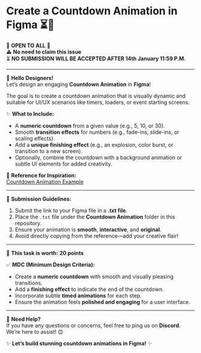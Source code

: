 # Create a Countdown Animation in Figma ⏳🚀  
🌟 **OPEN TO ALL** 🌟  
⚠️ **No need to claim this issue**  
⏳ **NO SUBMISSION WILL BE ACCEPTED AFTER 14th January 11:59 P.M.**  

---

🎨 **Hello Designers!**  
Let’s design an engaging **Countdown Animation** in **Figma**!  

The goal is to create a countdown animation that is visually dynamic and suitable for UI/UX scenarios like timers, loaders, or event starting screens.  

✨ **What to Include:**  
- A **numeric countdown** from a given value (e.g., 5, 10, or 30).  
- Smooth **transition effects** for numbers (e.g., fade-ins, slide-ins, or scaling effects).  
- Add a **unique finishing effect** (e.g., an explosion, color burst, or transition to a new screen).  
- Optionally, combine the countdown with a background animation or subtle UI elements for added creativity.  

🎥 **Reference for Inspiration:**  
[Countdown Animation Example](https://youtu.be/xD05-pch7Xs?si=ct0_2mygHdQUxoqr)  

---

📌 **Submission Guidelines:**  
1. Submit the link to your Figma file in a **.txt file**.  
2. Place the `.txt` file under the **Countdown Animation** folder in this repository.  
3. Ensure your animation is **smooth**, **interactive**, and **original**.  
4. Avoid directly copying from the reference—add your creative flair!  

---

🔖 **This task is worth:** **20 points**  

✅ **MDC (Minimum Design Criteria):**  
- Create a **numeric countdown** with smooth and visually pleasing transitions.  
- Add a **finishing effect** to indicate the end of the countdown.  
- Incorporate subtle **timed animations** for each step.  
- Ensure the animation feels **polished and engaging** for a user interface.  

---

💬 **Need Help?**  
If you have any questions or concerns, feel free to ping us on **Discord**. We’re here to assist! 😊  

✨ **Let’s build stunning countdown animations in Figma!** ✨  
